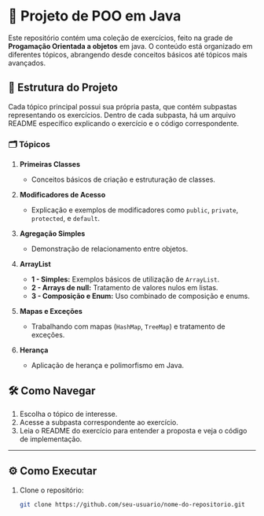 # 🚀 Projeto de POO em Java

Este repositório contém uma coleção de exercícios, feito na grade de **Progamação Orientada a objetos** em java. O conteúdo está organizado em diferentes tópicos, abrangendo desde conceitos básicos até tópicos mais avançados.

## 📂 Estrutura do Projeto

Cada tópico principal possui sua própria pasta, que contém subpastas representando os exercícios. Dentro de cada subpasta, há um arquivo README específico explicando o exercício e o código correspondente.

### 🗂️ Tópicos

1. **Primeiras Classes**
   - Conceitos básicos de criação e estruturação de classes.
   
2. **Modificadores de Acesso**
   - Explicação e exemplos de modificadores como `public`, `private`, `protected`, e `default`.

3. **Agregação Simples**
   - Demonstração de relacionamento entre objetos.

4. **ArrayList**
   - **1 - Simples:** Exemplos básicos de utilização de `ArrayList`.
   - **2 - Arrays de null:** Tratamento de valores nulos em listas.
   - **3 - Composição e Enum:** Uso combinado de composição e enums.

5. **Mapas e Exceções**
   - Trabalhando com mapas (`HashMap`, `TreeMap`) e tratamento de exceções.

6. **Herança**
   - Aplicação de herança e polimorfismo em Java.

## 🛠️ Como Navegar

1. Escolha o tópico de interesse.
2. Acesse a subpasta correspondente ao exercício.
3. Leia o README do exercício para entender a proposta e veja o código de implementação.

---

## ⚙️ Como Executar

1. Clone o repositório:
   ```bash
   git clone https://github.com/seu-usuario/nome-do-repositorio.git
